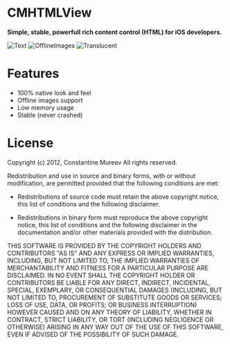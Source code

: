 # CMHTMLView

**Simple, stable, powerfull rich content control (HTML) for iOS developers.**

![Text](http://github.com/mureev/CMHTMLView/blob/master/Demo/Screenshots/Text.png "Text")
![OfflineImages](http://github.com/mureev/CMHTMLView/blob/master/Demo/Screenshots/OfflineImages.png "Offline Images")
![Translucent](http://github.com/mureev/CMHTMLView/blob/master/Demo/Screenshots/Translucent.png "Translucent")

# Features

* 100% native look and feel
* Offline images support
* Low memory usage
* Stable (never crashed)

# License

Copyright (c) 2012, Constantine Mureev All rights reserved.

Redistribution and use in source and binary forms, with or without
modification, are permitted provided that the following conditions are met:

- Redistributions of source code must retain the above copyright notice, this
  list of conditions and the following disclaimer. 

- Redistributions in binary form must reproduce the above copyright notice,
  this list of conditions and the following disclaimer in the documentation
  and/or other materials provided with the distribution.

THIS SOFTWARE IS PROVIDED BY THE COPYRIGHT HOLDERS AND CONTRIBUTORS "AS IS"
AND ANY EXPRESS OR IMPLIED WARRANTIES, INCLUDING, BUT NOT LIMITED TO, THE
IMPLIED WARRANTIES OF MERCHANTABILITY AND FITNESS FOR A PARTICULAR PURPOSE ARE
DISCLAIMED. IN NO EVENT SHALL THE COPYRIGHT HOLDER OR CONTRIBUTORS BE LIABLE
FOR ANY DIRECT, INDIRECT, INCIDENTAL, SPECIAL, EXEMPLARY, OR CONSEQUENTIAL
DAMAGES (INCLUDING, BUT NOT LIMITED TO, PROCUREMENT OF SUBSTITUTE GOODS OR
SERVICES; LOSS OF USE, DATA, OR PROFITS; OR BUSINESS INTERRUPTION) HOWEVER
CAUSED AND ON ANY THEORY OF LIABILITY, WHETHER IN CONTRACT, STRICT LIABILITY,
OR TORT (INCLUDING NEGLIGENCE OR OTHERWISE) ARISING IN ANY WAY OUT OF THE USE
OF THIS SOFTWARE, EVEN IF ADVISED OF THE POSSIBILITY OF SUCH DAMAGE.